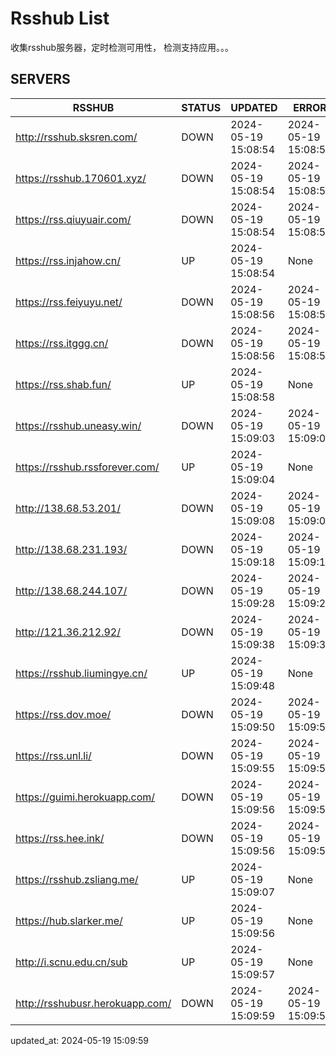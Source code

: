 # Rsshub List

收集rsshub服务器，定时检测可用性， 检测支持应用。。。


## SERVERS

|  RSSHUB   | STATUS  | UPDATED  | ERROR  | TWITTER |  
|  ----  | ----  | ----  | ----  | ---- |  
| http://rsshub.sksren.com/ | DOWN | 2024-05-19 15:08:54 | 2024-05-19 15:08:54 |  
| https://rsshub.170601.xyz/ | DOWN | 2024-05-19 15:08:54 | 2024-05-19 15:08:54 |  
| https://rss.qiuyuair.com/ | DOWN | 2024-05-19 15:08:54 | 2024-05-19 15:08:54 |  
| https://rss.injahow.cn/ | UP | 2024-05-19 15:08:54 | None ||  
| https://rss.feiyuyu.net/ | DOWN | 2024-05-19 15:08:56 | 2024-05-19 15:08:56 |  
| https://rss.itggg.cn/ | DOWN | 2024-05-19 15:08:56 | 2024-05-19 15:08:56 |  
| https://rss.shab.fun/ | UP | 2024-05-19 15:08:58 | None ||  
| https://rsshub.uneasy.win/ | DOWN | 2024-05-19 15:09:03 | 2024-05-19 15:09:03 |  
| https://rsshub.rssforever.com/ | UP | 2024-05-19 15:09:04 | None ||  
| http://138.68.53.201/ | DOWN | 2024-05-19 15:09:08 | 2024-05-19 15:09:08 |  
| http://138.68.231.193/ | DOWN | 2024-05-19 15:09:18 | 2024-05-19 15:09:18 |  
| http://138.68.244.107/ | DOWN | 2024-05-19 15:09:28 | 2024-05-19 15:09:28 |  
| http://121.36.212.92/ | DOWN | 2024-05-19 15:09:38 | 2024-05-19 15:09:38 |  
| https://rsshub.liumingye.cn/ | UP | 2024-05-19 15:09:48 | None ||  
| https://rss.dov.moe/ | DOWN | 2024-05-19 15:09:50 | 2024-05-19 15:09:50 |  
| https://rss.unl.li/ | DOWN | 2024-05-19 15:09:55 | 2024-05-19 15:09:55 |  
| https://guimi.herokuapp.com/ | DOWN | 2024-05-19 15:09:56 | 2024-05-19 15:09:56 |  
| https://rss.hee.ink/ | DOWN | 2024-05-19 15:09:56 | 2024-05-19 15:09:56 |  
| https://rsshub.zsliang.me/ | UP | 2024-05-19 15:09:07 | None |OK|  
| https://hub.slarker.me/ | UP | 2024-05-19 15:09:56 | None ||  
| http://i.scnu.edu.cn/sub | UP | 2024-05-19 15:09:57 | None ||  
| http://rsshubusr.herokuapp.com/ | DOWN | 2024-05-19 15:09:59 | 2024-05-19 15:09:59 |  
  

updated_at: 2024-05-19 15:09:59  
